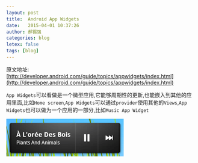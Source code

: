 ```yaml
---
layout: post
title:  Android App Widgets
date:   2015-04-01 10:37:26
author: 郝锡强
categories: blog
letex: false
tags: [blog]
---
```

原文地址:
[http://developer.android.com/guide/topics/appwidgets/index.html](http://developer.android.com/guide/topics/appwidgets/index.html)

`App Widgets`可以看做是一个微型应用,它能够周期性的更新,也能嵌入到其他的应用里面,比如`Home screen`,`App Widgets`可以通过`provider`使用其他的`Views`,`App Widgets`也可以做为一个应用的一部分,比如`Music App Widget`

![appwidget](/source/images/blog/appwidget.png)

<!-- more -->

